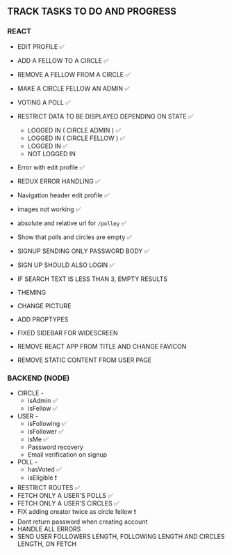 ## TRACK TASKS TO DO AND PROGRESS

### REACT

- EDIT PROFILE ✅
- ADD A FELLOW TO A CIRCLE ✅
- REMOVE A FELLOW FROM A CIRCLE ✅
- MAKE A CIRCLE FELLOW AN ADMIN ✅
- VOTING A POLL ✅
- RESTRICT DATA TO BE DISPLAYED DEPENDING ON STATE ✅
  - LOGGED IN ( CIRCLE ADMIN ) ✅
  - LOGGED IN ( CIRCLE FELLOW ) ✅
  - LOGGED IN ✅
  - NOT LOGGED IN
- Error with edit profile ✅
- REDUX ERROR HANDLING ✅
- Navigation header edit profile ✅
- images not working ✅
- absolute and relative url for `/polley` ✅

- Show that polls and circles are empty ✅
- SIGNUP SENDING ONLY PASSWORD BODY ✅
- SIGN UP SHOULD ALSO LOGIN  ✅
- IF SEARCH TEXT IS LESS THAN 3, EMPTY RESULTS
- THEMING
- CHANGE PICTURE
- ADD PROPTYPES
- FIXED SIDEBAR FOR WIDESCREEN
- REMOVE REACT APP FROM TITLE AND CHANGE FAVICON
- REMOVE STATIC CONTENT FROM USER PAGE

### BACKEND (NODE)

- CIRCLE -
  - isAdmin  ✅
  - isFellow  ✅
- USER -
  - isFollowing  ✅
  - isFollower  ✅
  - isMe  ✅
  - Password recovery
  - Email verification on signup
- POLL -
  - hasVoted ✅
  - isEligible ❗
- RESTRICT ROUTES  ✅
- FETCH ONLY A USER'S POLLS  ✅
- FETCH ONLY A USER'S CIRCLES  ✅
- FIX adding creator twice as circle fellow ❗
- Dont return password when creating account
- HANDLE ALL ERRORS
- SEND USER FOLLOWERS LENGTH, FOLLOWING LENGTH AND CIRCLES LENGTH, ON FETCH